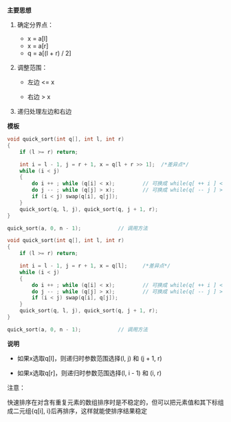 **主要思想**

1. 确定分界点：

   - x = a[l]
   - x = a[r]
   - q = a[(l + r) / 2]

2. 调整范围：

   - 左边 <= x

   - 右边 > x

3. 递归处理左边和右边

**模板**

```c
void quick_sort(int q[], int l, int r)
{
    if (l >= r) return;

    int i = l - 1, j = r + 1, x = q[l + r >> 1];  /*差异点*/
    while (i < j)
    {
        do i ++ ; while (q[i] < x);         // 可换成 while(q[ ++ i ] < x);
        do j -- ; while (q[j] > x);         // 可换成 while(q[ -- j ] > x);
        if (i < j) swap(q[i], q[j]);
    }
    quick_sort(q, l, j), quick_sort(q, j + 1, r);
}

quick_sort(a, 0, n - 1);            // 调用方法
```

```c
void quick_sort(int q[], int l, int r)
{
    if (l >= r) return;

    int i = l - 1, j = r + 1, x = q[l];     /*差异点*/
    while (i < j)
    {
        do i ++ ; while (q[i] < x);         // 可换成 while(q[ ++ i ] < x);
        do j -- ; while (q[j] > x);         // 可换成 while(q[ -- j ] > x);
        if (i < j) swap(q[i], q[j]);
    }
    quick_sort(q, l, j), quick_sort(q, j + 1, r);
}

quick_sort(a, 0, n - 1);            // 调用方法
```

**说明**

- 如果x选取q[l]，则递归时参数范围选择(l, j) 和 (j + 1, r)

- 如果x选取q[r]，则递归时参数范围选择(l, i - 1) 和 (i, r)





注意：

快速排序在对含有重复元素的数组排序时是不稳定的，但可以把元素值和其下标组成二元组{q[i], i}后再排序，这样就能使排序结果稳定

